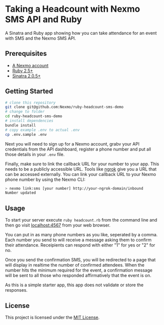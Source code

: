 # Taking a Headcount with Nexmo SMS API and Ruby

A Sinatra and Ruby app showing how you can take attendance for an event with SMS and the Nexmo SMS API.

## Prerequisites

* [A Nexmo account](https://dashboard.nexmo.com/sign-up)
* [Ruby 2.5+](https://www.ruby-lang.org/)
* [Sinatra 2.0.5+](http://sinatrarb.com/)

## Getting Started

```sh
# clone this repository
git clone git@github.com:Nexmo/ruby-headcount-sms-demo
# change to folder
cd ruby-headcount-sms-demo
# install dependencies
bundle install
# copy example .env to actual .env
cp .env.sample .env
```

Next you will need to sign up for a Nexmo account, grabv your API credentials from the API dashboard, register a phone number and put all those details in your `.env` file.

Finally, make sure to link the callback URL for your number to your app. This needs to be a publicly accessible URL. Tools like [ngrok](https://ngrok.com/) give you a URL that can be accessed externally. You can link your callback URL to your Nexmo phone number by using the Nexmo CLI:

```sh
> nexmo link:sms [your number] http://your-ngrok-domain/inbound
Number updated
```

## Usage

To start your server execute `ruby headcount.rb` from the command line and then go visit [localhost:4567](localhost:4567) from your web browser. 

You can put in as many phone numbers as you like, seperated by a comma. Each number you send to will receive a message asking them to confirm their attendance. Receipients can respond with either "1" for yes or "2" for no.

Once you send the confirmation SMS, you will be redirected to a page that will display in realtime the number of confirmed attendees. When the number hits the minimum required for the event, a confirmation message will be sent to all those who responded affirmatively that the event is on. 

As this is a simple starter app, this app does not validate or store the responses.

## License

This project is licensed under the [MIT License](LICENSE).
